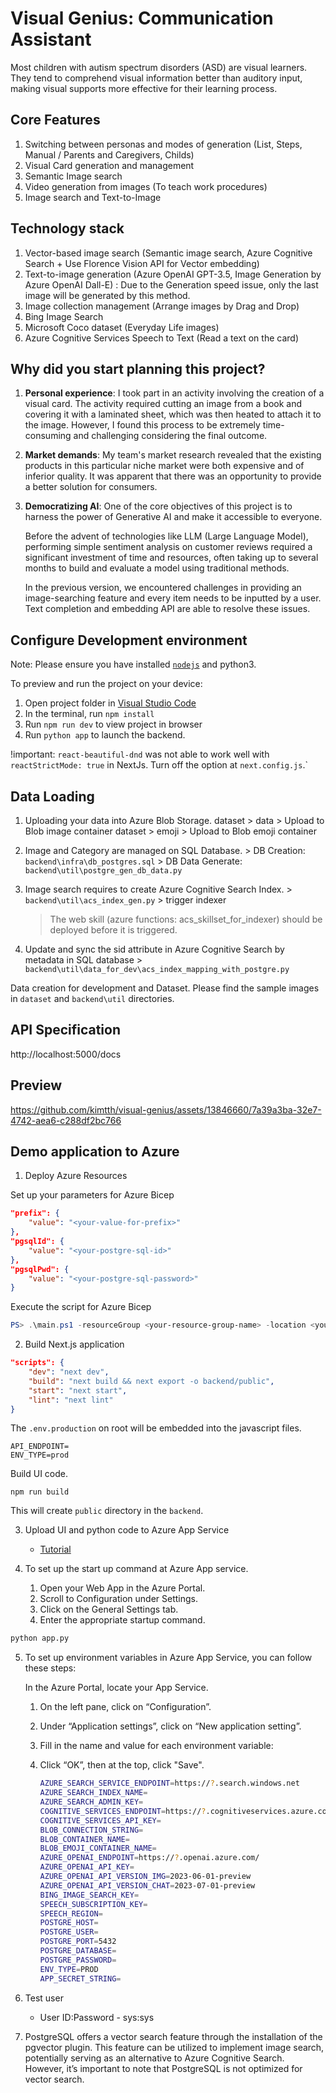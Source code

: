 
# Visual Genius: Communication Assistant

Most children with autism spectrum disorders (ASD) are visual learners. They tend to comprehend visual information better than auditory input, making visual supports more effective for their learning process.

## Core Features

1. Switching between personas and modes of generation (List, Steps, Manual / Parents and Caregivers, Childs)
1. Visual Card generation and management
1. Semantic Image search
1. Video generation from images (To teach work procedures)
1. Image search and Text-to-Image

## Technology stack

1. Vector-based image search (Semantic image search, Azure Cognitive Search + Use Florence Vision API for Vector embedding)
1. Text-to-image generation (Azure OpenAI GPT-3.5, Image Generation by Azure OpenAI Dall-E) : Due to the Generation speed issue, only the last image will be generated by this method.
1. Image collection management (Arrange images by Drag and Drop)
1. Bing Image Search
1. Microsoft Coco dataset (Everyday Life images)
1. Azure Cognitive Services Speech to Text (Read a text on the card)

## Why did you start planning this project?

1. <b>Personal experience</b>: I took part in an activity involving the creation of a visual card. The activity required cutting an image from a book and covering it with a laminated sheet, which was then heated to attach it to the image. However, I found this process to be extremely time-consuming and challenging considering the final outcome.

2. <b>Market demands</b>: My team's market research revealed that the existing products in this particular niche market were both expensive and of inferior quality. It was apparent that there was an opportunity to provide a better solution for consumers.

3. <b>Democratizing AI</b>: One of the core objectives of this project is to harness the power of Generative AI and make it accessible to everyone.

    Before the advent of technologies like LLM (Large Language Model), performing simple sentiment analysis on customer reviews required a significant investment of time and resources, often taking up to several months to build and evaluate a model using traditional methods.

    In the previous version, we encountered challenges in providing an image-searching feature and every item needs to be inputted by a user. Text completion and embedding API are able to resolve these issues.

## Configure Development environment

  Note: Please ensure you have installed <code><a href="https://nodejs.org/en/download/">nodejs</a></code> and python3.

  To preview and run the project on your device:

  1. Open project folder in <a href="https://code.visualstudio.com/download">Visual Studio Code</a>
  2. In the terminal, run `npm install`
  3. Run `npm run dev` to view project in browser
  4. Run `python app` to launch the backend.

  !important: `react-beautiful-dnd` was not able to work well with `reactStrictMode: true` in NextJs.
  Turn off the option at `next.config.js`.`

## Data Loading

  1. Uploading your data into Azure Blob Storage. 
    dataset > data > Upload to Blob image container
    dataset > emoji > Upload to Blob emoji container
  1. Image and Category are managed on SQL Database. > DB Creation: `backend\infra\db_postgres.sql` > DB Data Generate: `backend\util\postgre_gen_db_data.py`
  1. Image search requires to create Azure Cognitive Search Index. > `backend\util\acs_index_gen.py` > trigger indexer 
    
      > The web skill (azure functions: acs_skillset_for_indexer) should be deployed before it is triggered.

  1. Update and sync the sid attribute in Azure Cognitive Search by metadata in SQL database > `backend\util\data_for_dev\acs_index_mapping_with_postgre.py`

Data creation for development and Dataset. Please find the sample images in `dataset` and `backend\util` directories.

## API Specification

  http://localhost:5000/docs

## Preview

https://github.com/kimtth/visual-genius/assets/13846660/7a39a3ba-32e7-4742-aea6-c288df2bc766

## Demo application to Azure

1. Deploy Azure Resources

  Set up your parameters for Azure Bicep

  ```json
  "prefix": {
      "value": "<your-value-for-prefix>"
  },
  "pgsqlId": {
      "value": "<your-postgre-sql-id>"
  },
  "pgsqlPwd": {
      "value": "<your-postgre-sql-password>"
  }
  ```

  Execute the script for Azure Bicep

  ```powershell
  PS> .\main.ps1 -resourceGroup <your-resource-group-name> -location <your-resource-location>
  ```

2. Build Next.js application

  ```json
  "scripts": {
      "dev": "next dev",
      "build": "next build && next export -o backend/public",
      "start": "next start",
      "lint": "next lint"
  }
  ```

  The `.env.production` on root will be embedded into the javascript files.

  ```
  API_ENDPOINT=
  ENV_TYPE=prod
  ```

  Build UI code.

  ```nodejs
  npm run build
  ```

This will create `public` directory in the `backend`.

3. Upload UI and python code to Azure App Service

    - [Tutorial](https://learn.microsoft.com/en-us/azure/app-service/quickstart-python?tabs=flask%2Cwindows%2Cvscode-aztools%2Cvscode-deploy%2Cdeploy-instructions-azportal%2Cterminal-bash%2Cdeploy-instructions-zip-azcli)

4. To set up the start up command at Azure App service.

    1. Open your Web App in the Azure Portal.
    1. Scroll to Configuration under Settings.
    1. Click on the General Settings tab.
    1. Enter the appropriate startup command.

  ```python
  python app.py
  ```

5. To set up environment variables in Azure App Service, you can follow these steps:

    In the Azure Portal, locate your App Service.
    1. On the left pane, click on “Configuration”.
    1. Under “Application settings”, click on “New application setting”.
    1. Fill in the name and value for each environment variable:
    1. Click “OK”, then at the top, click "Save".

        ```bash
        AZURE_SEARCH_SERVICE_ENDPOINT=https://?.search.windows.net
        AZURE_SEARCH_INDEX_NAME=
        AZURE_SEARCH_ADMIN_KEY=
        COGNITIVE_SERVICES_ENDPOINT=https://?.cognitiveservices.azure.com
        COGNITIVE_SERVICES_API_KEY=
        BLOB_CONNECTION_STRING=
        BLOB_CONTAINER_NAME=
        BLOB_EMOJI_CONTAINER_NAME=
        AZURE_OPENAI_ENDPOINT=https://?.openai.azure.com/
        AZURE_OPENAI_API_KEY=
        AZURE_OPENAI_API_VERSION_IMG=2023-06-01-preview
        AZURE_OPENAI_API_VERSION_CHAT=2023-07-01-preview
        BING_IMAGE_SEARCH_KEY=
        SPEECH_SUBSCRIPTION_KEY=
        SPEECH_REGION=
        POSTGRE_HOST=
        POSTGRE_USER=
        POSTGRE_PORT=5432
        POSTGRE_DATABASE=
        POSTGRE_PASSWORD=
        ENV_TYPE=PROD
        APP_SECRET_STRING=
        ```

6. Test user

    - User ID:Password - sys:sys

7. PostgreSQL offers a vector search feature through the installation of the pgvector plugin. This feature can be utilized to implement image search, potentially serving as an alternative to Azure Cognitive Search. However, it’s important to note that PostgreSQL is not optimized for vector search.



